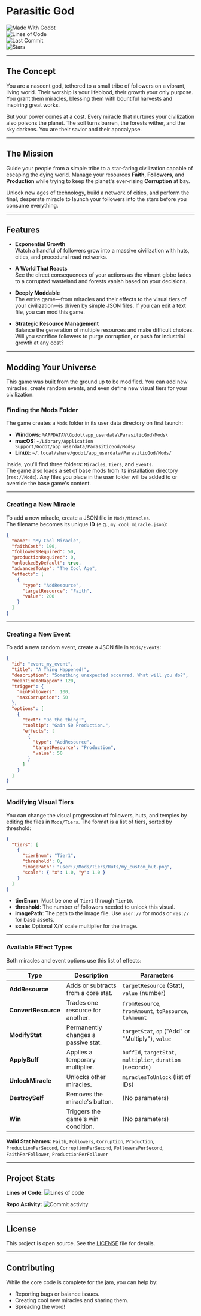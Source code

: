 # Parasitic God

![Made With Godot](https://img.shields.io/badge/Made%20With-Godot-478CBF?style=for-the-badge&logo=godot-engine&logoColor=white)  
![Lines of Code](https://tokei.rs/b1/github/GKaszewski/parasitic-god?style=for-the-badge&category=code)  
![Last Commit](https://img.shields.io/github/last-commit/GKaszewski/parasitic-god?style=for-the-badge)  
![Stars](https://img.shields.io/github/stars/GKaszewski/parasitic-god?style=for-the-badge)

---

## The Concept

You are a nascent god, tethered to a small tribe of followers on a vibrant, living world. Their worship is your lifeblood, their growth your only purpose. You grant them miracles, blessing them with bountiful harvests and inspiring great works.

But your power comes at a cost. Every miracle that nurtures your civilization also poisons the planet. The soil turns barren, the forests wither, and the sky darkens. You are their savior and their apocalypse.

---

## The Mission

Guide your people from a simple tribe to a star-faring civilization capable of escaping the dying world. Manage your resources **Faith**, **Followers**, and **Production** while trying to keep the planet's ever-rising **Corruption** at bay.

Unlock new ages of technology, build a network of cities, and perform the final, desperate miracle to launch your followers into the stars before you consume everything.

---

## Features

- **Exponential Growth**  
  Watch a handful of followers grow into a massive civilization with huts, cities, and procedural road networks.

- **A World That Reacts**  
  See the direct consequences of your actions as the vibrant globe fades to a corrupted wasteland and forests vanish based on your decisions.

- **Deeply Moddable**  
  The entire game—from miracles and their effects to the visual tiers of your civilization—is driven by simple JSON files. If you can edit a text file, you can mod this game.

- **Strategic Resource Management**  
  Balance the generation of multiple resources and make difficult choices. Will you sacrifice followers to purge corruption, or push for industrial growth at any cost?

---

## Modding Your Universe

This game was built from the ground up to be modified. You can add new miracles, create random events, and even define new visual tiers for your civilization.

### Finding the Mods Folder

The game creates a `Mods` folder in its user data directory on first launch:

- **Windows:** `%APPDATA%\Godot\app_userdata\ParasiticGod\Mods\`
- **macOS:** `~/Library/Application Support/Godot/app_userdata/ParasiticGod/Mods/`
- **Linux:** `~/.local/share/godot/app_userdata/ParasiticGod/Mods/`

Inside, you'll find three folders: `Miracles`, `Tiers`, and `Events`.  
The game also loads a set of base mods from its installation directory (`res://Mods`). Any files you place in the user folder will be added to or override the base game's content.

---

### Creating a New Miracle

To add a new miracle, create a JSON file in `Mods/Miracles`.  
The filename becomes its unique **ID** (e.g., `my_cool_miracle.json`):

```json
{
  "name": "My Cool Miracle",
  "faithCost": 100,
  "followersRequired": 50,
  "productionRequired": 0,
  "unlockedByDefault": true,
  "advancesToAge": "The Cool Age",
  "effects": [
    {
      "type": "AddResource",
      "targetResource": "Faith",
      "value": 200
    }
  ]
}
````

---

### Creating a New Event

To add a new random event, create a JSON file in `Mods/Events`:

```json
{
  "id": "event_my_event",
  "title": "A Thing Happened!",
  "description": "Something unexpected occurred. What will you do?",
  "meanTimeToHappen": 120,
  "trigger": {
    "minFollowers": 100,
    "maxCorruption": 50
  },
  "options": [
    {
      "text": "Do the thing!",
      "tooltip": "Gain 50 Production.",
      "effects": [
        {
          "type": "AddResource",
          "targetResource": "Production",
          "value": 50
        }
      ]
    }
  ]
}
```

---

### Modifying Visual Tiers

You can change the visual progression of followers, huts, and temples by editing the files in `Mods/Tiers`.
The format is a list of tiers, sorted by threshold:

```json
{
  "tiers": [
    {
      "tierEnum": "Tier1",
      "threshold": 0,
      "imagePath": "user://Mods/Tiers/Huts/my_custom_hut.png",
      "scale": { "x": 1.0, "y": 1.0 }
    }
  ]
}
```

* **tierEnum**: Must be one of `Tier1` through `Tier10`.
* **threshold**: The number of followers needed to unlock this visual.
* **imagePath**: The path to the image file. Use `user://` for mods or `res://` for base assets.
* **scale**: Optional X/Y scale multiplier for the image.

---

### Available Effect Types

Both miracles and event options use this list of effects:

| Type                | Description                         | Parameters                                                 |
| ------------------- | ----------------------------------- | ---------------------------------------------------------- |
| **AddResource**     | Adds or subtracts from a core stat. | `targetResource` (Stat), `value` (number)                  |
| **ConvertResource** | Trades one resource for another.    | `fromResource`, `fromAmount`, `toResource`, `toAmount`     |
| **ModifyStat**      | Permanently changes a passive stat. | `targetStat`, `op` ("Add" or "Multiply"), `value`          |
| **ApplyBuff**       | Applies a temporary multiplier.     | `buffId`, `targetStat`, `multiplier`, `duration` (seconds) |
| **UnlockMiracle**   | Unlocks other miracles.             | `miraclesToUnlock` (list of IDs)                           |
| **DestroySelf**     | Removes the miracle's button.       | (No parameters)                                            |
| **Win**             | Triggers the game's win condition.  | (No parameters)                                            |

**Valid Stat Names:**
`Faith`, `Followers`, `Corruption`, `Production`, `ProductionPerSecond`, `CorruptionPerSecond`, `FollowersPerSecond`, `FaithPerFollower`, `ProductionPerFollower`

---

## Project Stats

**Lines of Code:**
![Lines of code](https://tokei.rs/b1/github/GKaszewski/parasitic-god)

**Repo Activity:**
![Commit activity](https://img.shields.io/github/commit-activity/m/GKaszewski/parasitic-god)

---

## License

This project is open source. See the [LICENSE](./LICENSE) file for details.

---

## Contributing

While the core code is complete for the jam, you can help by:

* Reporting bugs or balance issues.
* Creating cool new miracles and sharing them.
* Spreading the word!